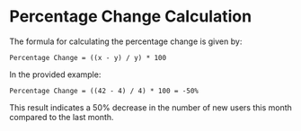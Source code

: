 # Percentage Change Calculation

The formula for calculating the percentage change is given by:

`Percentage Change = ((x - y) / y) * 100`

In the provided example:

`Percentage Change = ((42 - 4) / 4) * 100 = -50%`

This result indicates a 50% decrease in the number of new users this month compared to the last month.
